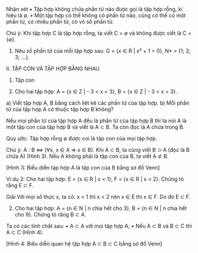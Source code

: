 Nhận xét
• Tập hợp không chứa phần tử nào được gọi là tập hợp rỗng, kí hiệu là ∅.
• Một tập hợp có thể không có phần tử nào, cũng có thể có một phần tử, có nhiều phần tử, có vô số phần tử.

Chú ý: Khi tập hợp C là tập hợp rỗng, ta viết C = ∅ và không được viết là C = {∅}.

1. Nêu số phần tử của mỗi tập hợp sau:
G = {x ∈ R | x² + 1 = 0},
N* = {1; 2; 3; ...}.

II. TẬP CON VÀ TẬP HỢP BẰNG NHAU

1. Tập con

4. Cho hai tập hợp:
A = {x ∈ Z | - 3 < x < 3}, B = {x ∈ Z | - 3 < x < 3}.

a) Viết tập hợp A, B bằng cách liệt kê các phần tử của tập hợp.
b) Mỗi phần tử của tập hợp A có thuộc tập hợp B không?

Nếu mọi phần tử của tập hợp A đều là phần tử của tập hợp B thì ta nói A là một tập con của tập hợp B và viết là A ⊂ B. Ta còn đọc là A chứa trong B.

Quy ước: Tập hợp rỗng ∅ được coi là tập con của mọi tập hợp.

Chú ý: A : B ⇔ (∀x, x ∈ A ⇒ x ∈ B).
Khi A ⊂ B, ta cũng viết B ⊃ A (đọc là B chứa A) (Hình 3).
Nếu A không phải là tập con của B, ta viết A ⊄ B.

[Hình 3: Biểu diễn tập hợp A là tập con của B bằng sơ đồ Venn]

Ví dụ 2: Cho hai tập hợp:
E = {x ∈ R | x < 1}, F = {x ∈ R | x < 2}.
Chứng tỏ rằng E ⊂ F.

Giải
Với mọi số thực x, ta có: x < 1 thì x < 2 nên x ∈ E thì x ∈ F.
Do đó E ⊂ F.

2. Cho hai tập hợp:
A = {n ∈ N | n chia hết cho 3},
B = {n ∈ N | n chia hết cho 9}.
Chứng tỏ rằng B ⊂ A.

Ta có các tính chất sau:
• A ⊂ A với mọi tập hợp A;
• Nếu A ⊂ B và B ⊂ C thì A ⊂ C (Hình 4).

[Hình 4: Biểu diễn quan hệ tập hợp A ⊂ B ⊂ C bằng sơ đồ Venn]